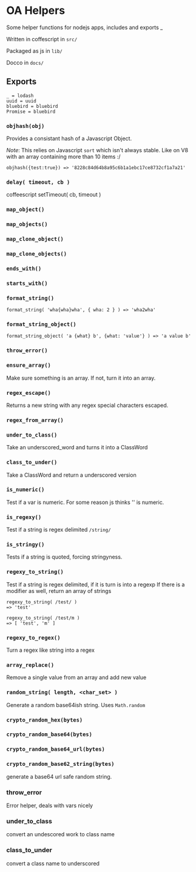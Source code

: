 # OA Helpers


Some helper functions for nodejs apps, includes and exports _

Written in coffescript in `src/`

Packaged as js in `lib/`

Docco in `docs/`

## Exports

    _ = lodash
    uuid = uuid
    bluebird = bluebird
    Promise = bluebird
    
### `objhash(obj)`

Provides a consistant hash of a Javascript Object. 

*Note*: This relies on Javascript `sort` which isn't always stable. Like on 
V8 with an array containing more than 10 items :/

    objhash({test:true}) => '8228c84d64b8a95c6b1a1ebc17ce8732cf1a7a21'
    
### `delay( timeout, cb )`

coffeescript setTimeout( cb, timeout )

### `map_object()`

### `map_objects()`
 
### `map_clone_object()`

### `map_clone_objects()`

### `ends_with()`

### `starts_with()`

### `format_string()`

    format_string( 'wha{wha}wha', { wha: 2 } ) => 'wha2wha'

### `format_string_object()`

    format_string_object( 'a {what} b', {what: 'value'} ) => 'a value b'
    
### `throw_error()`


### `ensure_array()`

Make sure something is an array. If not, turn it into an array.

### `regex_escape()`

Returns a new string with any regex special characters escaped.

### `regex_from_array()`

### `under_to_class()`

Take an underscored_word and turns it into a ClassWord
  
### `class_to_under()`

Take a ClassWord and return a underscored version

### `is_numeric()`

Test if a var is numeric. For some reason js thinks '' is numeric.
  
### `is_regexy()`

Test if a string is regex delimited `/string/`

### `is_stringy()`

Tests if a string is quoted, forcing stringyness.

### `regexy_to_string()`

Test if a string is regex delimited, if it is turn is into a regexp
If there is a modifier as well, return an array of strings
 
    regexy_to_string( /test/ )
    => 'test'

    regexy_to_string( /test/m )
    => [ 'test', 'm' ]
    
### `regexy_to_regex()`

Turn a regex like string into a regex

### `array_replace()`

Remove a single value from an array and add new value

### `random_string( length, <char_set> )`

Generate a random base64ish string. Uses `Math.random`

### `crypto_random_hex(bytes)`

### `crypto_random_base64(bytes)`

### `crypto_random_base64_url(bytes)`

### `crypto_random_base62_string(bytes)`


generate a base64 url safe random string. 
### throw_error

Error helper, deals with vars nicely

### under_to_class

convert an undescored work to class name

### class_to_under

convert a class name to underscored
